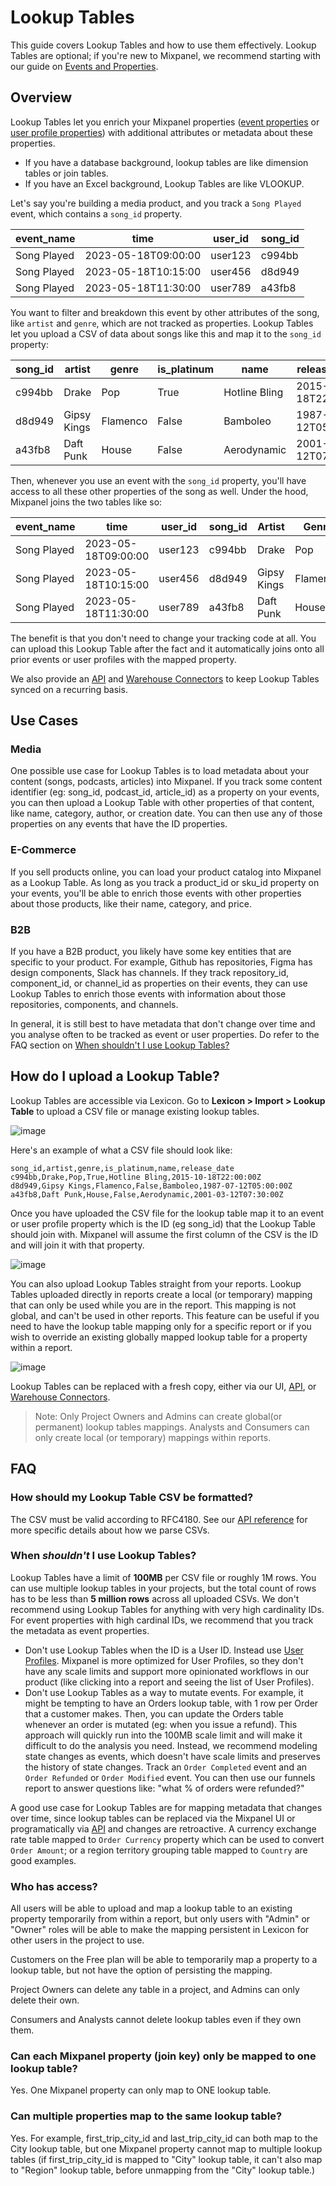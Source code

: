 # Lookup Tables


This guide covers Lookup Tables and how to use them effectively. Lookup Tables are optional; if you're new to Mixpanel, we recommend starting with our guide on [Events and Properties](/docs/data-structure/events-and-properties).

## Overview

Lookup Tables let you enrich your Mixpanel properties ([event properties](/docs/data-structure/events-and-properties) or [user profile properties](/docs/data-structure/user-profiles)) with additional attributes or metadata about these properties.
* If you have a database background, lookup tables are like dimension tables or join tables.
* If you have an Excel background, Lookup Tables are like VLOOKUP. 

Let's say you're building a media product, and you track a `Song Played` event, which contains a `song_id` property. 

| event_name  | time                | user_id  | song_id |
|-------------|---------------------|----------|---------|
| Song Played | 2023-05-18T09:00:00 | user123  | c994bb  |
| Song Played | 2023-05-18T10:15:00 | user456  | d8d949  |
| Song Played | 2023-05-18T11:30:00 | user789  | a43fb8  |


You want to filter and breakdown this event by other attributes of the song, like `artist` and `genre`, which are not tracked as properties. Lookup Tables let you upload a CSV of data about songs like this and map it to the `song_id` property:

| song_id| artist      | genre   | is_platinum | name          | release_date         
|--------|-------------|---------|-------------|---------------|----------------------
| c994bb | Drake       | Pop     | True        | Hotline Bling | 2015-10-18T22:00:00  
| d8d949 | Gipsy Kings | Flamenco| False       | Bamboleo      | 1987-07-12T05:00:00  
| a43fb8 | Daft Punk   | House   | False       | Aerodynamic   | 2001-03-12T07:30:00  


Then, whenever you use an event with the `song_id` property, you'll have access to all these other properties of the song as well. Under the hood, Mixpanel joins the two tables like so:

| event_name | time                 | user_id  | song_id | Artist      | Genre   | is_platinum | Name         | Release_date          |
|------------|----------------------|----------|--------|-------------|---------|-------------|---------------|-----------------------|
| Song Played | 2023-05-18T09:00:00 | user123  | c994bb | Drake       | Pop     | True        | Hotline Bling | 2015-10-18T22:00:00   |
| Song Played | 2023-05-18T10:15:00 | user456  | d8d949 | Gipsy Kings | Flamenco| False       | Bamboleo      | 1987-07-12T05:00:00   |
| Song Played | 2023-05-18T11:30:00 | user789  | a43fb8 | Daft Punk   | House   | False       | Aerodynamic   | 2001-03-12T07:30:00   |

The benefit is that you don't need to change your tracking code at all. You can upload this Lookup Table after the fact and it automatically joins onto all prior events or user profiles with the mapped property.

We also provide an [API](https://developer.mixpanel.com/reference/replace-lookup-table) and [Warehouse Connectors](/docs/tracking-methods/data-warehouse#lookup-tables) to keep Lookup Tables synced on a recurring basis.

## Use Cases

### Media
One possible use case for Lookup Tables is to load metadata about your content (songs, podcasts, articles) into Mixpanel. If you track some content identifier (eg: song_id, podcast_id, article_id) as a property on your events, you can then upload a Lookup Table with other properties of that content, like name, category, author, or creation date. You can then use any of those properties on any events that have the ID properties.

### E-Commerce
If you sell products online, you can load your product catalog into Mixpanel as a Lookup Table. As long as you track a product_id or sku_id property on your events, you'll be able to enrich those events with other properties about those products, like their name, category, and price.

### B2B
If you have a B2B product, you likely have some key entities that are specific to your product. For example, Github has repositories, Figma has design components, Slack has channels. If they track repository_id, component_id, or channel_id as properties on their events, they can use Lookup Tables to enrich those events with information about those repositories, components, and channels.

In general, it is still best to have metadata that don't change over time and you analyse often to be tracked as event or user properties. Do refer to the FAQ section on [When shouldn't I use Lookup Tables?](/docs/data-structure/lookup-tables#when-shouldnt-i-use-lookup-tables)

## How do I upload a Lookup Table?
Lookup Tables are accessible via Lexicon. Go to **Lexicon > Import > Lookup Table** to upload a CSV file or manage existing lookup tables.

![image](/lexicon-lookup-table.png "Lexicon Lookup Tables")

Here's an example of what a CSV file should look like:

```
song_id,artist,genre,is_platinum,name,release_date
c994bb,Drake,Pop,True,Hotline Bling,2015-10-18T22:00:00Z
d8d949,Gipsy Kings,Flamenco,False,Bamboleo,1987-07-12T05:00:00Z
a43fb8,Daft Punk,House,False,Aerodynamic,2001-03-12T07:30:00Z
```

Once you have uploaded the CSV file for the lookup table map it to an event or user profile property which is the ID (eg song_id) that the Lookup Table should join with. Mixpanel will assume the first column of the CSV is the ID and will join it with that property.

![image](/lexicon-import-lookup-table.png "Lexicon Import Lookup Table Modal")

You can also upload Lookup Tables straight from your reports. Lookup Tables uploaded directly in reports create a local (or temporary) mapping that can only be used while you are in the report. This mapping is not global, and can't be used in other reports. This feature can be useful if you need to have the lookup table mapping only for a specific report or if you wish to override an existing globally mapped lookup table for a property within a report.

![image](https://github.com/mixpanel/docs/assets/17679378/edb80cee-3821-4ae4-958f-c9524f8bfee7)

Lookup Tables can be replaced with a fresh copy, either via our UI, [API](https://developer.mixpanel.com/reference/replace-lookup-table), or [Warehouse Connectors](/docs/tracking-methods/data-warehouse#lookup-tables).

> Note: Only Project Owners and Admins can create global(or permanent) lookup tables mappings. Analysts and Consumers can only create local (or temporary) mappings within reports.
 
## FAQ

### How should my Lookup Table CSV be formatted?
The CSV must be valid according to RFC4180. See our [API reference](https://developer.mixpanel.com/reference/replace-lookup-table) for more specific details about how we parse CSVs.

### When _shouldn't_  I use Lookup Tables?
Lookup Tables have a limit of **100MB** per CSV file or roughly 1M rows. You can use multiple lookup tables in your projects, but the total count of rows has to be less than **5 million rows** across all uploaded CSVs. We don't recommend using Lookup Tables for anything with very high cardinality IDs. For event properties with high cardinal IDs, we recommend that you track the metadata as event properties.

* Don't use Lookup Tables when the ID is a User ID. Instead use [User Profiles](/docs/data-structure/user-profiles). Mixpanel is more optimized for User Profiles, so they don't have any scale limits and support more opinionated workflows in our product (like clicking into a report and seeing the list of User Profiles).
* Don't use Lookup Tables as a way to mutate events. For example, it might be tempting to have an Orders lookup table, with 1 row per Order that a customer makes. Then, you can update the Orders table whenever an order is mutated (eg: when you issue a refund). This approach will quickly run into the 100MB scale limit and will make it difficult to do the analysis you need. Instead, we recommend modeling state changes as events, which doesn't have scale limits and preserves the history of state changes. Track an `Order Completed` event and an `Order Refunded` or `Order Modified` event. You can then use our funnels report to answer questions like: "what % of orders were refunded?"

A good use case for Lookup Tables are for mapping metadata that changes over time, since lookup tables can be replaced via the Mixpanel UI or programatically via [API](https://developer.mixpanel.com/reference/replace-lookup-table) and changes are retroactive. A currency exchange rate table mapped to `Order Currency` property which can be used to convert `Order Amount`; or a region territory grouping table mapped to `Country` are good examples.

### Who has access? 

All users will be able to upload and map a lookup table to an existing property temporarily from within a report, but only users with "Admin" or "Owner" roles will be able to make the mapping persistent in Lexicon for other users in the project to use.

Customers on the Free plan will be able to temporarily map a property to a lookup table, but not have the option of persisting the mapping.

Project Owners can delete any table in a project, and Admins can only delete their own.
 
Consumers and Analysts cannot delete lookup tables even if they own them.

### Can each Mixpanel property (join key) only be mapped to one lookup table?

Yes. One Mixpanel property can only map to ONE lookup table.

### Can multiple properties map to the same lookup table?

Yes. For example, first_trip_city_id and last_trip_city_id can both map to the City lookup table, but one Mixpanel property cannot map to multiple lookup tables (if first_trip_city_id is mapped to "City" lookup table, it can't also map to "Region" lookup table, before unmapping from the "City" lookup table.)
